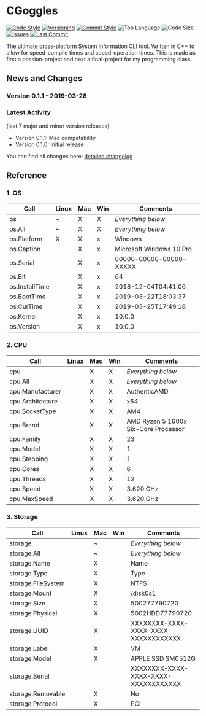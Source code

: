 # CGoggles

[![Code Style](https://img.shields.io/badge/code_style-VS_Code-blue.svg?style=flat)](https://google.github.io/styleguide/cppguide.html)
[![Versioning](https://img.shields.io/badge/versioning-semantic-brightgreen.svg?style=flat)](https://semver.org/)
[![Commit Style](https://img.shields.io/badge/commit_style-gitmoji-yellow.svg?style=flat)](https://gitmoji.carloscuesta.me/)
![Top Language](https://img.shields.io/github/languages/top/evaneliasyoung/cgoggles.svg?style=flat)
![Code Size](https://img.shields.io/github/languages/code-size/evaneliasyoung/cgoggles.svg?style=flat)
[![Issues](https://img.shields.io/github/issues/evaneliasyoung/cgoggles.svg?style=flat)](https://github.com/evaneliasyoung/cgoggles/issues)
[![Last Commit](https://img.shields.io/github/last-commit/evaneliasyoung/cgoggles.svg?style=flat)](https://github.com/evaneliasyoung/cgoggles/commit/master)

The ultimate cross-platform System information CLI tool.
Written in C++ to allow for speed-compile times and speed-operation times.
This is made as first a passion-project and next a final-project for my programming class.

## News and Changes

### Version 0.1.1 - 2019-03-28

### Latest Activity

(last 7 major and minor version releases)

- Version 0.1.1: Mac compatability
- Version 0.1.0: Initial release

You can find all changes here: [detailed changelog](CHANGELOG.md)

## Reference

### 1. OS

| Call             | Linux | Mac | Win | Comments                             |
| ---------------- | ----- | --- | --- | ------------------------------------ |
| os               |   ~   |  X  |  X  | *Everything below*                   |
| os.All           |   ~   |  X  |  X  | *Everything below*                   |
| os.Platform      |   X   |  X  |  x  | Windows                              |
| os.Caption       |       |  X  |  x  | Microsoft Windows 10 Pro             |
| os.Serial        |       |  X  |  x  | 00000-00000-00000-XXXXX              |
| os.Bit           |       |  X  |  x  | 64                                   |
| os.InstallTime   |       |  X  |  x  | 2018-12-04T04:41:06                  |
| os.BootTime      |       |  X  |  x  | 2019-03-22T18:03:37                  |
| os.CurTime       |       |  X  |  x  | 2019-03-25T17:49:18                  |
| os.Kernel        |       |  X  |  x  | 10.0.0                               |
| os.Version       |       |  X  |  x  | 10.0.0                               |

### 2. CPU

| Call             | Linux | Mac | Win | Comments                             |
| ---------------- | ----- | --- | --- | ------------------------------------ |
| cpu              |       |  X  |  X  | *Everything below*                   |
| cpu.All          |       |  X  |  X  | *Everything below*                   |
| cpu.Manufacturer |       |  X  |  X  | AuthenticAMD                         |
| cpu.Architecture |       |  X  |  X  | x64                                  |
| cpu.SocketType   |       |  X  |  X  | AM4                                  |
| cpu.Brand        |       |  X  |  X  | AMD Ryzen 5 1600x Six-Core Processor |
| cpu.Family       |       |  X  |  X  | 23                                   |
| cpu.Model        |       |  X  |  X  | 1                                    |
| cpu.Stepping     |       |  X  |  X  | 1                                    |
| cpu.Cores        |       |  X  |  X  | 6                                    |
| cpu.Threads      |       |  X  |  X  | 12                                   |
| cpu.Speed        |       |  X  |  X  | 3.620 GHz                            |
| cpu.MaxSpeed     |       |  X  |  X  | 3.620 GHz                            |

### 3. Storage

| Call               | Linux | Mac | Win | Comments                             |
| ------------------ | ----- | --- | --- | ------------------------------------ |
| storage            |       |  ~  |     | *Everything below*                   |
| storage.All        |       |  ~  |     | *Everything below*                   |
| storage.Name       |       |  X  |     | Name                                 |
| storage.Type       |       |  X  |     | Type                                 |
| storage.FileSystem |       |  X  |     | NTFS                                 |
| storage.Mount      |       |  X  |     | /disk0s1                             |
| storage.Size       |       |  X  |     | 500277790720                         |
| storage.Physical   |       |  X  |     | 5002HDD77790720                      |
| storage.UUID       |       |  X  |     | XXXXXXXX-XXXX-XXXX-XXXX-XXXXXXXXXXXX |
| storage.Label      |       |  X  |     | VM                                   |
| storage.Model      |       |  X  |     | APPLE SSD SM0512G                    |
| storage.Serial     |       |     |     | XXXXXXXX-XXXX-XXXX-XXXX-XXXXXXXXXXXX |
| storage.Removable  |       |  X  |     | No                                   |
| storage.Protocol   |       |  X  |     | PCI                                  |
